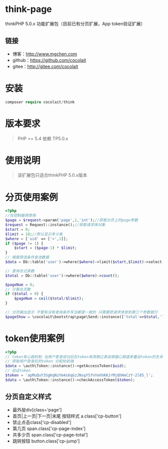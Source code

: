 # think-page
thinkPHP 5.0.x 功能扩展包（目前已有分页扩展，App token验证扩展）
## 链接
- 博客：http://www.mgchen.com
- github：https://github.com/cocolait
- gitee：http://gitee.com/cocolait

# 安装
```php
composer require cocolait/think
```

# 版本要求
> PHP >= 5.4
> 依赖 TP5.0.x

# 使用说明
> 该扩展包只适合thinkPHP 5.0.x版本

# 分页使用案例
```php
<?php
//在控制器用使用
$page = $request->param('page',1,'int');//获取分页上的page参数
$request = Request::instance();//获取请求体对象
$start = 0;
$limit = 10;//默认显示多少条
$where = ['uid' => ['>',1]];
if ($page != 1) {
    $start = ($page-1) * $limit;
}
// 根据筛选条件查询数据
$data = Db::table('user')->where($where)->limit($start,$limit)->select();

// 查询总记录数
$total = Db::table('user')->where($where)->count();

$pageNum = 0;
// 计算总页数
if ($total > 0) {
    $pageNum = ceil($total/$limit);
}

// 分页输出显示 不管有没有查询条件写法都是一致的 只需要把请求体放到第三个参数就行
$pageShow = \cocolait\bootstrap\page\Send::instance(['total'=>$total,'limit' => $limit])->render($page,$pageNum,$request->param());

```
# token使用案例
```php
<?php
// token有心跳机制 当用户登录成功后在token有效期之类会根据心跳值来叠加token的生命周期
// 获取用户登录后的token 分配给前端
$data = \auth\Token::instance()->getAccessToken($uid);
// 验证token
$token = 'apMuQuY3SgKqNzYm4s6qGzJNsgY57nYehhKKJrMjQhHeCzY-2l85_l';
$data = \auth\Token::instance()->checkAccessToken($token);
```
## 分页自定义样式
- 最外层div[class='page']
- 首页|上一页|下一页|末尾 按钮样式 a.class['cp-button']
- 禁止点击class['cp-disabled']
- 第几页 span.class['cp-page-index']
- 共多少页 span.class['cp-page-total']
- 跳转按钮 button.class['cp-jump']
